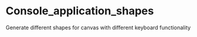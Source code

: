 # Console_application_shapes
Generate different shapes for canvas with different keyboard functionality
